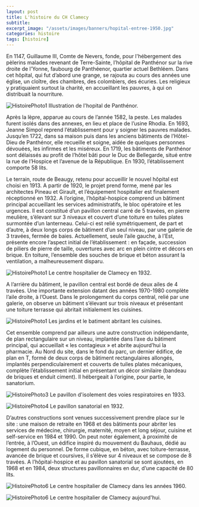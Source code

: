 ```yaml
---
layout: post
title: L'histoire du CH Clamecy
subtitle:
excerpt_image: "/assets/images/banners/hopital-entree-1950.jpg"
categories: histoire
tags: [histoire]
---
```


En 1147, Guillaume III, Comte de Nevers, fonde, pour l'hébergement des pèlerins malades revenant de Terre-Sainte, l’hôpital de Panthénor sur la rive droite de l’Yonne, faubourg de Panthéenor, quartier actuel Bethléem.
Dans cet hôpital, qui fut d’abord une grange, se rajouta au cours des années une église, un cloître, des chambres, des colombiers, des écuries.
Les religieux y pratiquaient surtout la charité, en accueillant les pauvres, à qui on distribuait la nourriture.

![HistoirePhoto1](https://chclamecy.github.io/jekyll-theme-yat/assets/images/hopital-pantenor.jpg)  Illustration de l'hopital de Panthénor.

Après la lèpre, apparue au cours de l’année 1582, la peste. Les malades furent isolés dans des annexes, en lieu et place de l’usine Rhodia.
En 1693, Jeanne Simpol reprend l’établissement pour y soigner les pauvres malades. Jusqu’en 1722, dans sa maison puis dans les anciens bâtiments de l’Hôtel-Dieu de Panthénor, elle recueille et soigne, aidée de quelques personnes dévouées, les infirmes et les miséreux.
En 1719, les bâtiments de Panthénor sont délaissés au profit de l’hôtel bâti pour le Duc de Bellegarde, situé entre la rue de l’Hospice et l’avenue de la République. En 1930, l’établissement comporte 58 lits.

Le terrain, route de Beaugy, retenu pour accueillir le nouvel hôpital est choisi en 1913. A partir de 1920, le projet prend forme, mené par les architectes Pineau et Girault, et l’équipement hospitalier est finalement réceptionné en 1932.
A l’origine, l’hôpital-hospice comprend un bâtiment principal accueillant les services administratifs, le bloc opératoire et les urgences. Il est constitué d’un pavillon central carré de 5 travées, en pierre meulière, s’élevant sur 3 niveaux et couvert d’une toiture en tuiles plates surmontée d’un lanterneau. Celui-ci est relié symétriquement, de part et d’autre, à deux longs corps de bâtiment d’un seul niveau, par une galerie de 3 travées, fermée de baies.
Actuellement, seule l’aile gauche, à l’Est, présente encore l’aspect initial de l’établissement : en façade, succession de piliers de pierre de taille, ouvertures avec arc en plein cintre et décors en brique.
En toiture, l’ensemble des souches de brique et béton assurant la ventilation, a malheureusement disparu.

![HistoirePhoto1](https://chclamecy.github.io/jekyll-theme-yat/assets/images/hopital-hospice-1932.jpg)  Le centre hospitalier de Clamecy en 1932.

A l’arrière du bâtiment, le pavillon central est bordé de deux ailes de 4 travées. Une importante extension datant des années 1970-1980 complète l’aile droite, à l’Ouest.
Dans le prolongement du corps central, relié par une galerie, on observe un bâtiment s’élevant sur trois niveaux et présentant une toiture terrasse qui abritait initialement les cuisines.

![HistoirePhoto1](https://chclamecy.github.io/jekyll-theme-yat/assets/images/hopital-beaugy-1932.jpg)  Les jardins et le batiment abritant les cuisines.

Cet ensemble comprend par ailleurs une autre construction indépendante, de plan rectangulaire sur un niveau, implantée dans l’axe du bâtiment principal, qui accueillait « les contagieux » et abrite aujourd’hui la pharmacie.
Au Nord du site, dans le fond du parc, un dernier édifice, de plan en T, formé de deux corps de bâtiment rectangulaires allongés, implantés perpendiculairement et couverts de tuiles plates mécaniques, complète l’établissement initial en présentant un décor similaire (bandeau de briques et enduit ciment). Il hébergeait à l’origine, pour partie, le sanatorium.

![HistoirePhoto3](https://chclamecy.github.io/jekyll-theme-yat/assets/images/hopital-isolement-1932.jpg)  Le  pavillon d'isolement des voies respiratoires en 1933.

![HistoirePhoto4](https://chclamecy.github.io/jekyll-theme-yat/assets/images/hopital-1933.jpg)  Le  pavillon sanatorial en 1932.

D’autres constructions sont venues successivement prendre place sur le site : une maison de retraite en 1968 et des bâtiments pour abriter les services de médecine, chirurgie, maternité, moyen et long séjour, cuisine et self-service en 1984 et 1990.
On peut noter également, à proximité de l’entrée, à l’Ouest, un édifice inspiré du mouvement du Bauhaus, dédié au logement du personnel. De forme cubique, en béton, avec toiture-terrasse, avancée de brique et coursives, il s’élève sur 4 niveaux et se compose de 8 travées.
A l’hôpital-hospice et au pavillon sanatorial se sont ajoutées, en 1968 et en 1984, deux structures pavillonnaires en dur, d’une capacité de 80 lits.

![HistoirePhoto6](https://chclamecy.github.io/jekyll-theme-yat/assets/images/hopital-entree.jpg)  Le centre hospitalier de Clamecy dans les années 1960.

![HistoirePhoto6](https://chclamecy.github.io/jekyll-theme-yat/assets/images/banners/miniature.jpg)  Le centre hospitalier de Clamecy aujourd'hui.
